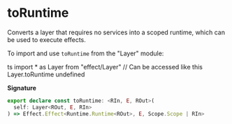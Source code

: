 # toRuntime

Converts a layer that requires no services into a scoped runtime, which can
be used to execute effects.

To import and use `toRuntime` from the "Layer" module:

ts
import \* as Layer from "effect/Layer"
// Can be accessed like this
Layer.toRuntime
undefined

**Signature**

```ts
export declare const toRuntime: <RIn, E, ROut>(
  self: Layer<ROut, E, RIn>
) => Effect.Effect<Runtime.Runtime<ROut>, E, Scope.Scope | RIn>
```
